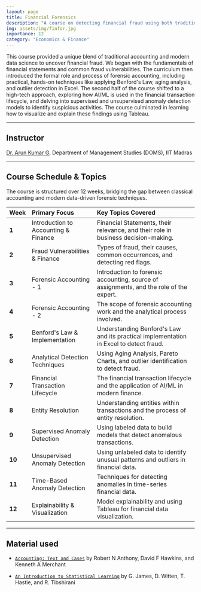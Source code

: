 ```yaml
---
layout: page
title: Financial Forensics
description: "A course on detecting financial fraud using both traditional forensic accounting techniques and modern data-driven methods like anomaly detection and data visualization."
img: assets/img/finfor.jpg
importance: 12
category: "Economics & Finance"
---
```


This course provided a unique blend of traditional accounting and modern data science to uncover financial fraud. We began with the fundamentals of financial statements and common fraud vulnerabilities. The curriculum then introduced the formal role and process of forensic accounting, including practical, hands-on techniques like applying Benford's Law, aging analysis, and outlier detection in Excel. The second half of the course shifted to a high-tech approach, exploring how AI/ML is used in the financial transaction lifecycle, and delving into supervised and unsupervised anomaly detection models to identify suspicious activities. The course culminated in learning how to visualize and explain these findings using Tableau.

---

## Instructor

[Dr. Arun Kumar G](https://doms.iitm.ac.in/index.php/arun-kumar-g), Department of Management Studies (DOMS), IIT Madras

---

## Course Schedule & Topics

The course is structured over 12 weeks, bridging the gap between classical accounting and modern data-driven forensic techniques.

| Week   | Primary Focus                        | Key Topics Covered                                                                      |
| :----- | :----------------------------------- | :-------------------------------------------------------------------------------------- |
| **1**  | Introduction to Accounting & Finance | Financial Statements, their relevance, and their role in business decision-making.      |
| **2**  | Fraud Vulnerabilities & Finance      | Types of fraud, their causes, common occurrences, and detecting red flags.              |
| **3**  | Forensic Accounting - 1              | Introduction to forensic accounting, source of assignments, and the role of the expert. |
| **4**  | Forensic Accounting - 2              | The scope of forensic accounting work and the analytical process involved.              |
| **5**  | Benford's Law & Implementation       | Understanding Benford's Law and its practical implementation in Excel to detect fraud.  |
| **6**  | Analytical Detection Techniques      | Using Aging Analysis, Pareto Charts, and outlier identification to detect fraud.        |
| **7**  | Financial Transaction Lifecycle      | The financial transaction lifecycle and the application of AI/ML in modern finance.     |
| **8**  | Entity Resolution                    | Understanding entities within transactions and the process of entity resolution.        |
| **9**  | Supervised Anomaly Detection         | Using labeled data to build models that detect anomalous transactions.                  |
| **10** | Unsupervised Anomaly Detection       | Using unlabeled data to identify unusual patterns and outliers in financial data.       |
| **11** | Time-Based Anomaly Detection         | Techniques for detecting anomalies in time-series financial data.                       |
| **12** | Explainability & Visualization       | Model explainability and using Tableau for financial data visualization.                |

---

## Material used

- [`Accounting: Text and Cases`](https://www.amazon.in/Accounting-Texts-Cases-Robert-Anthony/dp/1259097129) by Robert N Anthony, David F Hawkins, and Kenneth A Merchant

- [`An Introduction to Statistical Learning`](https://www.stat.berkeley.edu/~rabbee/s154/ISLR_First_Printing.pdf) by G. James, D. Witten, T. Hastie, and R. Tibshirani
